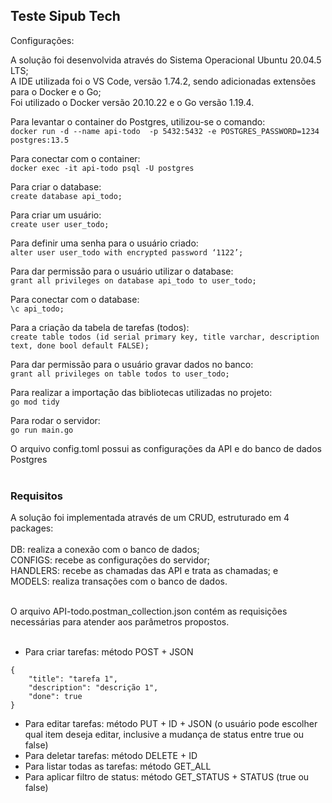 ## Teste Sipub Tech

Configurações:

A solução foi desenvolvida através do Sistema Operacional Ubuntu 20.04.5 LTS; <br>
A IDE utilizada foi o VS Code, versão 1.74.2, sendo adicionadas extensões para o Docker e o Go; <br>
Foi utilizado o Docker versão 20.10.22 e o Go versão 1.19.4.<br>

Para levantar o container do Postgres, utilizou-se o comando: <br>
``` docker run -d --name api-todo  -p 5432:5432 -e POSTGRES_PASSWORD=1234 postgres:13.5 ```<br>

Para conectar com o container:<br>
```docker exec -it api-todo psql -U postgres```<br>

Para criar o database:<br>
```create database api_todo;```<br>

Para criar um usuário:<br>
```create user user_todo;```<br>

Para definir uma senha para o usuário criado:<br>
```alter user user_todo with encrypted password ‘1122’;```<br>

Para dar permissão para o usuário utilizar o database:<br>
```grant all privileges on database api_todo to user_todo;```<br>

Para conectar com o database:<br>
```\c api_todo;```<br>
 
Para a criação da tabela de tarefas (todos):<br>
```create table todos (id serial primary key, title varchar, description text, done bool default FALSE);```<br>

Para dar permissão para o usuário gravar dados no banco:<br>
```grant all privileges on table todos to user_todo;```<br>

Para realizar a importação das bibliotecas utilizadas no projeto:<br>
```go mod tidy```<br>

Para rodar o servidor:<br>
```go run main.go```<br>

O arquivo config.toml possui as configurações da API e do banco de dados Postgres<br>
<br>
 ### Requisitos

A solução foi implementada através de um CRUD, estruturado em 4 packages:<br>
<br>
DB: realiza a conexão com o banco de dados;<br>
CONFIGS: recebe as configurações do servidor;<br>
HANDLERS: recebe as chamadas das API e trata as chamadas; e<br>
MODELS: realiza transações com o banco de dados.<br>
<br>
 
O arquivo API-todo.postman_collection.json contém as requisições necessárias para atender aos parâmetros propostos.
<br>
<br>
- Para criar tarefas: método POST + JSON
```
{
    "title": "tarefa 1",
    "description": "descrição 1",
    "done": true
}
```
- Para editar tarefas: método PUT + ID + JSON (o usuário pode escolher qual item deseja editar, inclusive a mudança de status entre true ou false)
- Para deletar tarefas: método DELETE + ID
- Para listar todas as tarefas: método GET_ALL
- Para aplicar filtro de status: método GET_STATUS + STATUS (true ou false)
